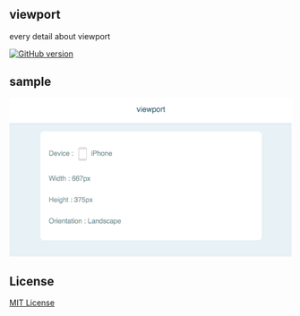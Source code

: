 ## viewport

every detail about viewport


[![GitHub version](https://badge.fury.io/gh/chetanraj%2Fviewport.svg)](https://badge.fury.io/gh/chetanraj%2Fviewport) 


## sample

![Alt text](images/sample.png)

## License
[MIT License](LICENSE.md) 
